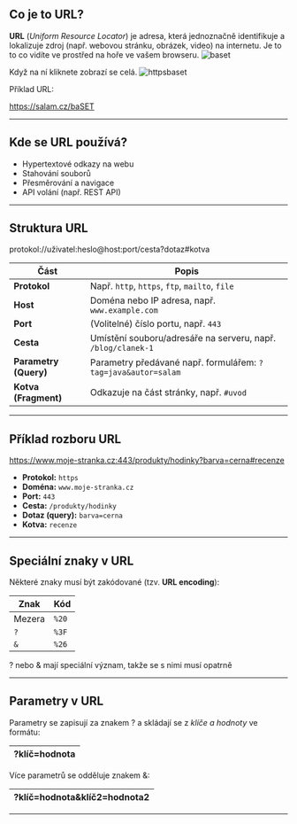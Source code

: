 ## Co je to URL?

**URL** (*Uniform Resource Locator*) je adresa, která jednoznačně identifikuje a lokalizuje zdroj (např. webovou stránku, obrázek, video) na internetu. Je to to co vidíte ve prostřed na hoře ve vašem browseru.
![baset](https://github.com/user-attachments/assets/38550ae7-e819-460a-b66e-511b9b1ef829)

Když na ní kliknete zobrazí se celá.
![httpsbaset](https://github.com/user-attachments/assets/b03212c9-fea7-40b8-9e21-d5b3ebfff3eb)


Příklad URL:

https://salam.cz/baSET

---

## Kde se URL používá?

- Hypertextové odkazy na webu
- Stahování souborů
- Přesměrování a navigace
- API volání (např. REST API)

---

## Struktura URL

protokol://uživatel:heslo@host:port/cesta?dotaz#kotva


| Část        | Popis                                                                 |
|-------------|-----------------------------------------------------------------------|
| **Protokol**| Např. `http`, `https`, `ftp`, `mailto`, `file`             |
| **Host**    | Doména nebo IP adresa, např. `www.example.com`                       |
| **Port**    | (Volitelné) číslo portu, např. `443`                                 |
| **Cesta**   | Umístění souboru/adresáře na serveru, např. `/blog/clanek-1`         |
| **Parametry (Query)** | Parametry předávané např. formulářem: `?tag=java&autor=salam` |
| **Kotva (Fragment)** | Odkazuje na část stránky, např. `#uvod`                     |

---

## Příklad rozboru URL

https://www.moje-stranka.cz:443/produkty/hodinky?barva=cerna#recenze


- **Protokol:** `https`
- **Doména:** `www.moje-stranka.cz`
- **Port:** `443`
- **Cesta:** `/produkty/hodinky`
- **Dotaz (query):** `barva=cerna`
- **Kotva:** `recenze`

---

## Speciální znaky v URL

Některé znaky musí být zakódované (tzv. **URL encoding**):

| Znak | Kód  |
|------|------|
| Mezera | `%20` |
| `?`   | `%3F` |
| `&`   | `%26` |

? nebo & mají speciální význam, takže se s nimi musí opatrně

---

## Parametry v URL
Parametry se zapisují za znakem ? a skládají se z *klíče a hodnoty* ve formátu:

| ?klíč=hodnota |
|---------------|

Více parametrů se odděluje znakem &:

| ?klíč=hodnota&klíč2=hodnota2 |
|------------------------------|

---
